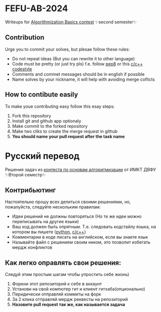 # FEFU-AB-2024
Writeups for [Algorithmization Basics contest](https://imcs.dvfu.ru/cats/problems?cid=7223341;sid=TJ8AKiufhnbxCHeUz3RW1ag48ch8gN) ✨second semester✨

## Contribution
Urge you to commit your solves, but plesae follow these rules:
- Do not repeat ideas (But you can rewrite it to other language)
- Сode must be pretty (or just try pls) f.e. follow [pep8](https://peps.python.org/pep-0008/) or this [c/c++ codestyle](https://google.github.io/styleguide/cppguide.html)
- Comments and commet messages should be in english if possible
- Name solves by your nickname, it will help with avoiding merge coflicts
## How to contibute easily
To make youe contributing easy follow this esay steps:
1. Fork this repository
2. Install git and github app optionaly
3. Make commit to the forked repository
4. Make two cliks to create the merge request in github
5. **You should name your pull request after the task name**

# Русский перевод
Решения задач из [контеста по основам алгоритмизации](ttps://imcs.dvfu.ru/cats/problems?cid=6830020;sid=HgnfFHcynBBiXP6rt25q7U1DSH1Hl6) от ИМКТ ДВФУ ✨Второй семестр✨
## Контрибьютинг
Настоятельно прошу всех делиться своими решениями, но, пожалуйста, следуйте нескольким правилам:
- Идеи решений не должны повторяться (Но те же идеи можно переписывать на другие языки)
- Ваш код должен быть опрятным. Т.е. следовать кодстайлу языка, на котором вы пишете ([python](https://peps.python.org/pep-0008/), [c/c++](https://google.github.io/styleguide/cppguide.html))
- Комментарии в коде писать на английском, если вы знаете язык
- Называйте файл с решением своим ником, это позволит избегать мердж конфликтов
## Как легко оправлять свои решения:
Следуй этим простым шагам чтобы упростить себе жизнь)
1. Форкни этот репозиторий к себе в аккаунт
2. Установи на свой компютер гит и клиент гитхаба(опционально)
3. Перидически отправляй коммиты на форк
4. За 2 клика отправляй мердж реквесты на репозиторий
5. **Назовите pull request так же, как называется задача**
